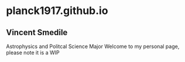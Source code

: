 # planck1917.github.io
## Vincent Smedile 
Astrophysics and Politcal Science Major
Welcome to my personal page, please note it is a WIP
